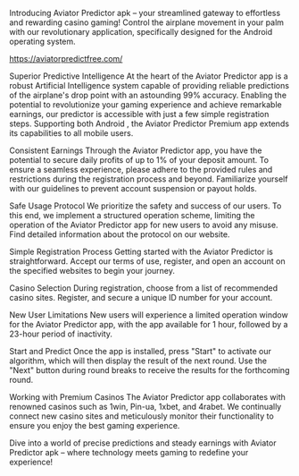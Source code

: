Introducing Aviator Predictor apk – your streamlined gateway to effortless and rewarding casino gaming! Control the airplane movement in your palm with our revolutionary application, specifically designed for the Android operating system.

https://aviatorpredictfree.com/

Superior Predictive Intelligence
At the heart of the Aviator Predictor app is a robust Artificial Intelligence system capable of providing reliable predictions of the airplane's drop point with an astounding 99% accuracy. Enabling the potential to revolutionize your gaming experience and achieve remarkable earnings, our predictor is accessible with just a few simple registration steps. Supporting both Android , the Aviator Predictor Premium app extends its capabilities to all mobile users.

Consistent Earnings
Through the Aviator Predictor app, you have the potential to secure daily profits of up to 1% of your deposit amount. To ensure a seamless experience, please adhere to the provided rules and restrictions during the registration process and beyond. Familiarize yourself with our guidelines to prevent account suspension or payout holds.

Safe Usage Protocol
We prioritize the safety and success of our users. To this end, we implement a structured operation scheme, limiting the operation of the Aviator Predictor app for new users to avoid any misuse. Find detailed information about the protocol on our website.

Simple Registration Process
Getting started with the Aviator Predictor is straightforward. Accept our terms of use, register, and open an account on the specified websites to begin your journey.

Casino Selection
During registration, choose from a list of recommended casino sites. Register, and secure a unique ID number for your account.

New User Limitations
New users will experience a limited operation window for the Aviator Predictor app, with the app available for 1 hour, followed by a 23-hour period of inactivity.

Start and Predict
Once the app is installed, press "Start" to activate our algorithm, which will then display the result of the next round. Use the "Next" button during round breaks to receive the results for the forthcoming round.

Working with Premium Casinos
The Aviator Predictor app collaborates with renowned casinos such as 1win, Pin-ua, 1xbet, and 4rabet. We continually connect new casino sites and meticulously monitor their functionality to ensure you enjoy the best gaming experience.

Dive into a world of precise predictions and steady earnings with Aviator Predictor apk – where technology meets gaming to redefine your experience!
